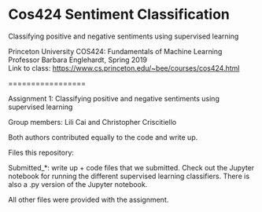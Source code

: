 # Cos424 Sentiment Classification
Classifying positive and negative sentiments using supervised learning

Princeton University COS424: Fundamentals of Machine Learning  
Professor Barbara Englehardt, Spring 2019  
Link to class: https://www.cs.princeton.edu/~bee/courses/cos424.html

=================

Assignment 1: Classifying positive and negative sentiments using supervised learning

Group members: Lili Cai and Christopher Criscitiello 

Both authors contributed equally to the code and write up. 

Files this repository: 

Submitted_*: write up + code files that we submitted. Check out the Jupyter notebook for running the different supervised learning classifiers. There is also a .py version of the Jupyter notebook. 

All other files were provided with the assignment. 

